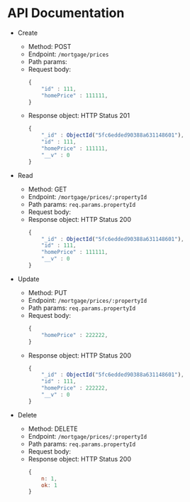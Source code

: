 # API Documentation

*  Create
   *  Method: POST
   *  Endpoint: `/mortgage/prices`
   *  Path params:
   *  Request body:
      ```javascript
      {
          "id" : 111,
          "homePrice" : 111111,
      }
      ```
   *  Response object:
      HTTP Status 201
      ```javascript
      {
          "_id" : ObjectId("5fc6edded90388a631148601"),
          "id" : 111,
          "homePrice" : 111111,
          "__v" : 0
      }
      ```

*  Read
   *  Method: GET
   *  Endpoint: `/mortgage/prices/:propertyId`
   *  Path params: `req.params.propertyId`
   *  Request body:
   *  Response object:
      HTTP Status 200
      ```javascript
      {
          "_id" : ObjectId("5fc6edded90388a631148601"),
          "id" : 111,
          "homePrice" : 111111,
          "__v" : 0
      }
      ```
      
*  Update
   *  Method: PUT
   *  Endpoint: `/mortgage/prices/:propertyId`
   *  Path params: `req.params.propertyId`
   *  Request body:
      ```javascript
      {
          "homePrice" : 222222,
      }
      ```
   *  Response object:
      HTTP Status 200
      ```javascript
      {
          "_id" : ObjectId("5fc6edded90388a631148601"),
          "id" : 111,
          "homePrice" : 222222,
          "__v" : 0
      }
      ```
      
*  Delete
   *  Method: DELETE
   *  Endpoint: `/mortgage/prices/:propertyId`
   *  Path params: `req.params.propertyId`
   *  Request body:
   *  Response object:
      HTTP Status 200
      ```javascript
      { 
          n: 1, 
          ok: 1 
      }
      ```
 
